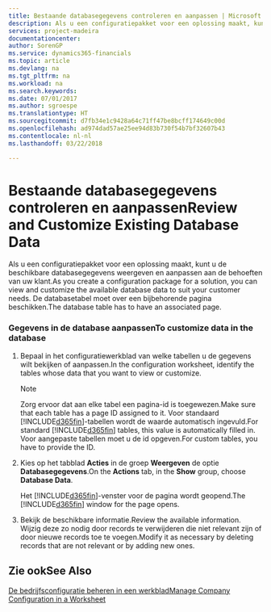 ```yaml
---
title: Bestaande databasegegevens controleren en aanpassen | Microsoft Docs
description: Als u een configuratiepakket voor een oplossing maakt, kunt u de beschikbare databasegegevens weergeven en aanpassen aan de behoeften van uw klant. De databasetabel moet over een bijbehorende pagina beschikken.
services: project-madeira
documentationcenter: 
author: SorenGP
ms.service: dynamics365-financials
ms.topic: article
ms.devlang: na
ms.tgt_pltfrm: na
ms.workload: na
ms.search.keywords: 
ms.date: 07/01/2017
ms.author: sgroespe
ms.translationtype: HT
ms.sourcegitcommit: d7fb34e1c9428a64c71ff47be8bcff174649c00d
ms.openlocfilehash: ad974dad57ae25ee94d83b730f54b7bf32607b43
ms.contentlocale: nl-nl
ms.lasthandoff: 03/22/2018

---
```

# <a name="review-and-customize-existing-database-data"></a><span data-ttu-id="66497-104">Bestaande databasegegevens controleren en aanpassen</span><span class="sxs-lookup"><span data-stu-id="66497-104">Review and Customize Existing Database Data</span></span>
<span data-ttu-id="66497-105">Als u een configuratiepakket voor een oplossing maakt, kunt u de beschikbare databasegegevens weergeven en aanpassen aan de behoeften van uw klant.</span><span class="sxs-lookup"><span data-stu-id="66497-105">As you create a configuration package for a solution, you can view and customize the available database data to suit your customer needs.</span></span> <span data-ttu-id="66497-106">De databasetabel moet over een bijbehorende pagina beschikken.</span><span class="sxs-lookup"><span data-stu-id="66497-106">The database table has to have an associated page.</span></span>  

### <a name="to-customize-data-in-the-database"></a><span data-ttu-id="66497-107">Gegevens in de database aanpassen</span><span class="sxs-lookup"><span data-stu-id="66497-107">To customize data in the database</span></span>  

1.  <span data-ttu-id="66497-108">Bepaal in het configuratiewerkblad van welke tabellen u de gegevens wilt bekijken of aanpassen.</span><span class="sxs-lookup"><span data-stu-id="66497-108">In the configuration worksheet, identify the tables whose data that you want to view or customize.</span></span>  

    > [!NOTE]  
    >  <span data-ttu-id="66497-109">Zorg ervoor dat aan elke tabel een pagina-id is toegewezen.</span><span class="sxs-lookup"><span data-stu-id="66497-109">Make sure that each table has a page ID assigned to it.</span></span> <span data-ttu-id="66497-110">Voor standaard [!INCLUDE[d365fin](includes/d365fin_md.md)]-tabellen wordt de waarde automatisch ingevuld.</span><span class="sxs-lookup"><span data-stu-id="66497-110">For standard [!INCLUDE[d365fin](includes/d365fin_md.md)] tables, this value is automatically filled in.</span></span> <span data-ttu-id="66497-111">Voor aangepaste tabellen moet u de id opgeven.</span><span class="sxs-lookup"><span data-stu-id="66497-111">For custom tables, you have to provide the ID.</span></span>  

2.  <span data-ttu-id="66497-112">Kies op het tabblad **Acties** in de groep **Weergeven** de optie **Databasegegevens**.</span><span class="sxs-lookup"><span data-stu-id="66497-112">On the **Actions** tab, in the **Show** group, choose **Database Data**.</span></span>  

     <span data-ttu-id="66497-113">Het [!INCLUDE[d365fin](includes/d365fin_md.md)]-venster voor de pagina wordt geopend.</span><span class="sxs-lookup"><span data-stu-id="66497-113">The [!INCLUDE[d365fin](includes/d365fin_md.md)] window for the page opens.</span></span>  

3.  <span data-ttu-id="66497-114">Bekijk de beschikbare informatie.</span><span class="sxs-lookup"><span data-stu-id="66497-114">Review the available information.</span></span> <span data-ttu-id="66497-115">Wijzig deze zo nodig door records te verwijderen die niet relevant zijn of door nieuwe records toe te voegen.</span><span class="sxs-lookup"><span data-stu-id="66497-115">Modify it as necessary by deleting records that are not relevant or by adding new ones.</span></span>  

## <a name="see-also"></a><span data-ttu-id="66497-116">Zie ook</span><span class="sxs-lookup"><span data-stu-id="66497-116">See Also</span></span>  
 [<span data-ttu-id="66497-117">De bedrijfsconfiguratie beheren in een werkblad</span><span class="sxs-lookup"><span data-stu-id="66497-117">Manage Company Configuration in a Worksheet</span></span>](admin-how-to-manage-company-configuration-in-a-worksheet.md)

